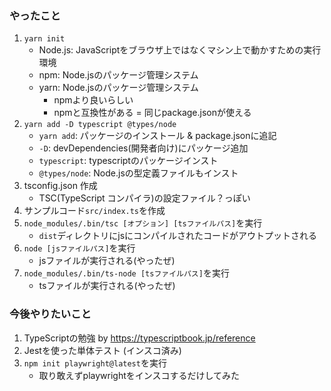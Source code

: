 ### やったこと
1. `yarn init`
    - Node.js: JavaScriptをブラウザ上ではなくマシン上で動かすための実行環境
    - npm: Node.jsのパッケージ管理システム
    - yarn: Node.jsのパッケージ管理システム
        - npmより良いらしい
        - npmと互換性がある = 同じpackage.jsonが使える
1. `yarn add -D typescript @types/node`
    - `yarn add`: パッケージのインストール & package.jsonに追記
    - `-D`: devDependencies(開発者向け)にパッケージ追加
    - `typescript`: typescriptのパッケージインスト
    - `@types/node`: Node.jsの型定義ファイルもインスト
1. tsconfig.json 作成
    - TSC(TypeScript コンパイラ)の設定ファイル？っぽい
1. サンプルコード`src/index.ts`を作成
1. `node_modules/.bin/tsc [オプション] [tsファイルパス]`を実行
    - `dist`ディレクトリにjsにコンパイルされたコードがアウトプットされる
1. `node [jsファイルパス]`を実行
    - jsファイルが実行される(やったぜ)
1. `node_modules/.bin/ts-node [tsファイルパス]`を実行
    - tsファイルが実行される(やったぜ)


### 今後やりたいこと
1. TypeScriptの勉強 by https://typescriptbook.jp/reference
2. Jestを使った単体テスト (インスコ済み)
3. `npm init playwright@latest`を実行
    - 取り敢えずplaywrightをインスコするだけしてみた